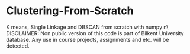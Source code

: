 # Clustering-From-Scratch
K means, Single Linkage and DBSCAN from scratch with numpy n\ DISCLAIMER: Non public version of this code is part of Bilkent University database. Any use in course projects, assignments and etc. will be detected. 
